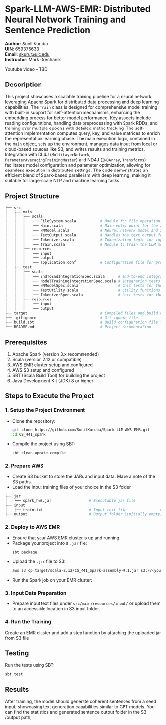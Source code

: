 # Spark-LLM-AWS-EMR: Distributed Neural Network Training and Sentence Prediction

**Author**: Sunil Kuruba <br />
**UIN**: 659375633 <br />
**Email**: skuru@uic.edu <br />
**Instructor**: Mark Grechanik

Youtube video - TBD

## Description
This project showcases a scalable training pipeline for a neural network leveraging Apache Spark for distributed data processing and deep learning capabilities. The `Train` class is designed for comprehensive model training with built-in support for self-attention mechanisms, enhancing the embedding process for better model performance. Key aspects include reading configurations, handling data preprocessing with Spark RDDs, and training over multiple epochs with detailed metric tracking. The self-attention implementation computes query, key, and value matrices to enrich the representation learning phase. The main execution logic, contained in the `Main` object, sets up the environment, manages data input from local or cloud-based sources like S3, and writes results and training metrics. Integration with DL4J (`MultiLayerNetwork`, `ParameterAveragingTrainingMaster`) and ND4J (`INDArray`, `Transforms`) facilitates model configuration and parameter optimization, allowing for seamless execution in distributed settings. The code demonstrates an efficient blend of Spark-based parallelism with deep learning, making it suitable for large-scale NLP and machine learning tasks.
## Project Structure

```bash
├── src
│   ├── main
│   │   ├── scala
│   │   │   ├── FileSystem.scala           # Module for file operations (read/write)
│   │   │   ├── Main.scala                 # Main entry point for the application
│   │   │   ├── NNModel.scala              # Neural network model and architecture
│   │   │   ├── TextOutput.scala           # Handles the text output formatting
│   │   │   ├── Tokenizer.scala            # Tokenization logic for input data
│   │   │   ├── Train.scala                # Module to train the LLM model
│   │   ├── resources
│   │   │   ├── input
│   │   │   ├── output
│   │   │   ├── application.conf           # Configuration file for project settings
│   ├── test
│   │   ├── scala
│   │   │   ├── EndToEndIntegrationSpec.scala      # End-to-end integration tests
│   │   │   ├── ModelTrainingIntegrationSpec.scala # Integration tests for model training
│   │   │   ├── NNModelSpec.scala                  # Unit tests for the NN model
│   │   │   ├── TestUtility.scala                  # Utility functions for testing
│   │   │   ├── TokenizerSpec.scala                # Unit tests for the tokenizer logic
│   │   ├── resources
│   │   │   ├── input
│   │   │   ├── output
├── target                                 # Compiled files and build output
├── .gitignore                             # Git ignore file
├── build.sbt                              # Build configuration file for SBT
└── README.md                              # Project documentation
```

## Prerequisites

1. Apache Spark (version 3.x recommended)
2. Scala (version 2.12 or compatible)
3. AWS EMR cluster setup and configured
4. AWS S3 setup and configured
4. SBT (Scala Build Tool) for building the project
5. Java Development Kit (JDK) 8 or higher

## Steps to Execute the Project

### 1. Setup the Project Environment
- Clone the repository:
  ```bash
  git clone https://github.com/SunilKuruba/Spark-LLM-AWS-EMR.git
  cd CS_441_spark
  ```
- Compile the project using SBT:
  ```bash
  sbt clean update compile
  ```
### 2. Prepare AWS
* Create S3 bucket to store the JARs and input data. Make a note of the S3 paths.
* Load the input training files of your choice in the S3 folder
```bash
├── jar
│   └── spark_hw2.jar                 # Executable jar file
├── input
│   ├── train.txt                     # Input text file               # Input CSV file
├── output                            # Output folder (initially empty)
```

### 2. Deploy to AWS EMR
- Ensure that your AWS EMR cluster is up and running.
- Package your project into a `.jar` file:
  ```bash
  sbt package
  ```
- Upload the `.jar` file to S3:
  ```bash
  aws s3 cp target/scala-2.12/CS_441_Spark-assembly-0.1.jar s3://<your-bucket-name>/
  ```
- Run the Spark job on your EMR cluster:

### 3. Input Data Preparation
- Prepare input text files under `src/main/resources/input/` or upload them to an accessible location in S3 input folder.

### 4. Run the Training
Create an EMR cluster and add a step function by attaching the uploaded jar from S3 file

## Testing
Run the tests using SBT:
```bash
sbt test
```

## Results
After training, the model should generate coherent sentences from a seed input, showcasing text generation capabilities similar to GPT models. You can find the statistics and generated sentence output folder in the S3 /output path,
```